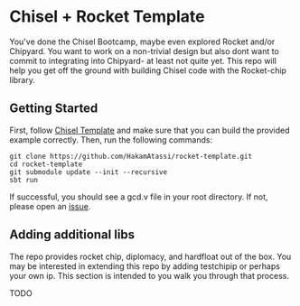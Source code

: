 # Chisel + Rocket Template

You've done the Chisel Bootcamp, maybe even explored Rocket and/or Chipyard. You want to work on a non-trivial design but also dont want to commit to integrating into Chipyard- at least not quite yet. This repo will help you get off the ground with building Chisel code with the Rocket-chip library. 


## Getting Started

First, follow [Chisel Template](https://github.com/chipsalliance/chisel-template) and make sure that you can build the provided example correctly. Then, run the following commands:


```
git clone https://github.com/HakamAtassi/rocket-template.git
cd rocket-template
git submodule update --init --recursive
sbt run
```

If successful, you should see a gcd.v file in your root directory. If not, please open an [issue](https://github.com/HakamAtassi/rocket-template/issues/new). 


## Adding additional libs

The repo provides rocket chip, diplomacy, and hardfloat out of the box. You may be interested in extending this repo by adding testchipip or perhaps your own ip. This section is intended to you walk you through that process. 


TODO
